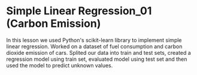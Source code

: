 # Simple Linear Regression_01 (Carbon Emission)
In this lesson we used Python's scikit-learn library to implement simple linear regression. Worked on a dataset of fuel consumption and carbon dioxide emission of cars. Splited our data into train and test sets, created a regression model using train set, evaluated model using test set and then used the model to predict unknown values.
